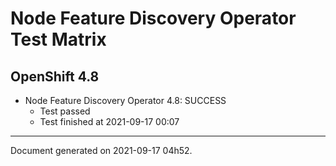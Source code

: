
Node Feature Discovery Operator Test Matrix
===========================================

OpenShift 4.8
-------------


* Node Feature Discovery Operator 4.8: SUCCESS
  - Test passed
  - Test finished at 2021-09-17 00:07


---
Document generated on 2021-09-17 04h52.
